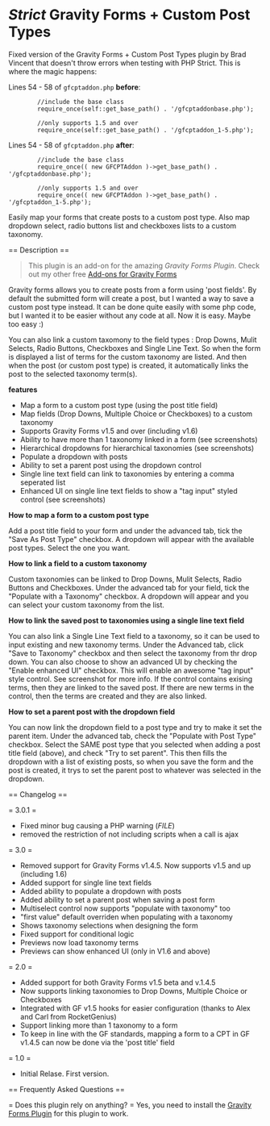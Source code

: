*Strict* Gravity Forms + Custom Post Types
========================================

Fixed version of the Gravity Forms + Custom Post Types plugin by Brad Vincent that doesn't throw errors when testing with PHP Strict. This is where the magic happens:

Lines 54 - 58 of `gfcptaddon.php` **before**:


            //include the base class
            require_once(self::get_base_path() . '/gfcptaddonbase.php');

            //only supports 1.5 and over
            require_once(self::get_base_path() . '/gfcptaddon_1-5.php');


Lines 54 - 58 of `gfcptaddon.php` **after**:


            //include the base class
            require_once(( new GFCPTAddon )->get_base_path() . '/gfcptaddonbase.php');

            //only supports 1.5 and over
            require_once(( new GFCPTAddon )->get_base_path() . '/gfcptaddon_1-5.php');


Easily map your forms that create posts to a custom post type. Also map dropdown select, radio buttons list and checkboxes lists to a custom taxonomy.

== Description ==

> This plugin is an add-on for the amazing *Gravity Forms Plugin*.
> Check out my other free [Add-ons for Gravity Forms](http://themergency.com/gravity-forms-addon-plugins/)

Gravity forms allows you to create posts from a form using 'post fields'. By default the submitted form will create a post, but I wanted a way to save a custom post type instead. It can be done quite easily with some php code, but I wanted it to be easier without any code at all. Now it is easy. Maybe too easy :)

You can also link a custom taxomony to the field types : Drop Downs, Mulit Selects, Radio Buttons, Checkboxes and Single Line Text. So when the form is displayed a list of terms for the custom taxonomy are listed. And then when the post (or custom post type) is created, it automatically links the post to the selected taxonomy term(s).

**features**

*   Map a form to a custom post type (using the post title field)
*   Map fields (Drop Downs, Multiple Choice or Checkboxes) to a custom taxonomy
*   Supports Gravity Forms v1.5 and over (including v1.6)
*   Ability to have more than 1 taxonomy linked in a form (see screenshots)
*   Hierarchical dropdowns for hierarchical taxonomies (see screenshots)
*   Populate a dropdown with posts
*   Ability to set a parent post using the dropdown control
*   Single line text field can link to taxonomies by entering a comma seperated list
*   Enhanced UI on single line text fields to show a "tag input" styled control (see screenshots)

**How to map a form to a custom post type**

Add a post title field to your form and under the advanced tab, tick the "Save As Post Type" checkbox. A dropdown will appear with the available post types. Select the one you want.

**How to link a field to a custom taxonomy**

Custom taxonomies can be linked to Drop Downs, Mulit Selects, Radio Buttons and Checkboxes. Under the advanced tab for your field, tick the "Populate with a Taxonomy" checkbox. A dropdown will appear and you can select your custom taxonomy from the list. 

**How to link the saved post to taxonomies using a single line text field**

You can also link a Single Line Text field to a taxonomy, so it can be used to input existing and new taxonomy terms. Under the Advanced tab, click "Save to Taxonomy" checkbox and then select the taxonomy from thr drop down. You can also choose to show an advanced UI by checking the "Enable enhanced UI" checkbox. This will enable an awesome "tag input" style control. See screenshot for more info. If the control contains exising terms, then they are linked to the saved post. If there are new terms in the control, then the terms are created and they are also linked.

**How to set a parent post with the dropdown field**

You can now link the dropdown field to a post type and try to make it set the parent item. Under the advanced tab, check the "Populate with Post Type" checkbox. Select the SAME post type that you selected when adding a post title field (above), and check "Try to set parent". This then fills the dropdown with a list of existing posts, so when you save the form and the post is created, it trys to set the parent post to whatever was selected in the dropdown.

== Changelog ==

= 3.0.1 =
* Fixed minor bug causing a PHP warning (_FILE_)
* removed the restriction of not including scripts when a call is ajax

= 3.0 =
* Removed support for Gravity Forms v1.4.5. Now supports v1.5 and up (including 1.6)
* Added support for single line text fields
* Added ability to populate a dropdown with posts
* Added ability to set a parent post when saving a post form
* Multiselect control now supports "populate with taxonomy" too
* "first value" default overriden when populating with a taxonomy
* Shows taxonomy selections when designing the form
* Fixed support for conditional logic
* Previews now load taxonomy terms
* Previews can show enhanced UI (only in V1.6 and above)

= 2.0 =
* Added support for both Gravity Forms v1.5 beta and v.1.4.5
* Now supports linking taxonomies to Drop Downs, Multiple Choice or Checkboxes
* Integrated with GF v1.5 hooks for easier configuration (thanks to Alex and Carl from RocketGenius)
* Support linking more than 1 taxonomy to a form
* To keep in line with the GF standards, mapping a form to a CPT in GF v1.4.5 can now be done via the 'post title' field

= 1.0 =
* Initial Relase. First version.

== Frequently Asked Questions ==

= Does this plugin rely on anything? =
Yes, you need to install the [Gravity Forms Plugin](http://themergency.com/gravity-forms-addon-plugins/) for this plugin to work.
